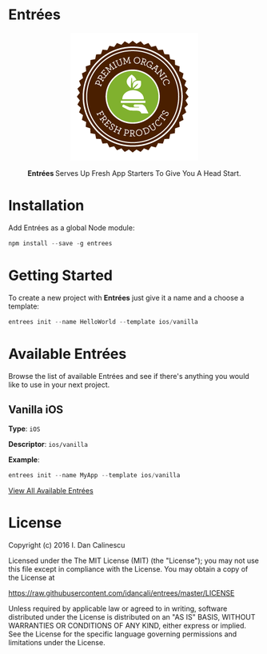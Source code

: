 # Entrées

<p align="center">
  <a href="https://github.com/idancali/slana">
    <img height="256" src="https://raw.githubusercontent.com/idancali/entrees/master/logo.png">
  </a>
  <p align="center"> <b> Entrées </b> Serves Up Fresh App Starters To Give You A Head Start. </p>
</p>

# Installation

Add Entrées as a global Node module:

```javascript
npm install --save -g entrees
```

# Getting Started

To create a new project with **Entrées** just give it a name and a choose a template:

```javascript
entrees init --name HelloWorld --template ios/vanilla
```

# Available Entrées

Browse the list of available Entrées and see if there's anything you would like to use in your next project.

## Vanilla iOS

**Type**: ```iOS```

**Descriptor**: ```ios/vanilla```

**Example**:

```javascript
entrees init --name MyApp --template ios/vanilla
```

[View All Available Entrées](https://github.com/idancali/entrees/tree/master/templates)

# License

Copyright (c) 2016 I. Dan Calinescu

 Licensed under the The MIT License (MIT) (the "License");
 you may not use this file except in compliance with the License.
 You may obtain a copy of the License at

 https://raw.githubusercontent.com/idancali/entrees/master/LICENSE

 Unless required by applicable law or agreed to in writing, software
 distributed under the License is distributed on an "AS IS" BASIS,
 WITHOUT WARRANTIES OR CONDITIONS OF ANY KIND, either express or implied.
 See the License for the specific language governing permissions and
 limitations under the License.
